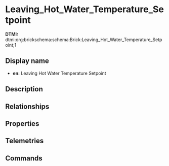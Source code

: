 # Leaving_Hot_Water_Temperature_Setpoint
**DTMI:** dtmi:org:brickschema:schema:Brick:Leaving_Hot_Water_Temperature_Setpoint;1
## Display name
- **en:** Leaving Hot Water Temperature Setpoint
## Description
## Relationships
## Properties
## Telemetries
## Commands

